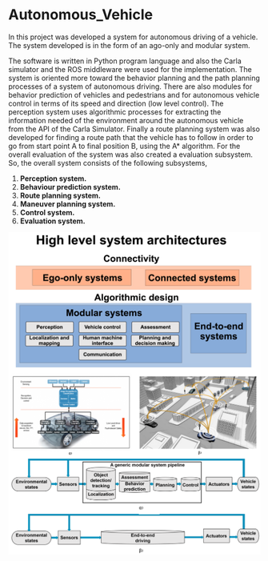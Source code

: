 # Autonomous_Vehicle
In this project was developed a system for autonomous driving of a vehicle. The system developed is in the form of an ago-only and modular system.

The software is written in Python program language and also the Carla simulator and the ROS middleware were used for the implementation. The system is oriented more toward the behavior planning and the path planning processes of a system of autonomous driving. There are also modules for behavior prediction of vehicles and pedestrians and for autonomous vehicle control in terms of its speed and direction (low level control). The perception system uses algorithmic processes for extracting the information needed of the environment around the autonomous vehicle from the API of the Carla Simulator. Finally a route planning system was also developed for finding a route path that the vehicle has to follow in order to go from start point A to final position B, using the A* algorithm. For the overall evaluation of the system was also created a evaluation subsystem. So, the overall system consists of the following subsystems,

1. **Perception system.**
1. **Behaviour prediction system.**
1. **Route planning system.**
1. **Maneuver planning system.**
1. **Control system.**
1. **Evaluation system.**

<img align="center" src="/images/image144.png" alt="drawing" width="700"/>
<img align="center" src="/images/image73.png" alt="drawing" width="700"/>
<img align="center" src="/images/image129.png" alt="drawing" width="700"/>
